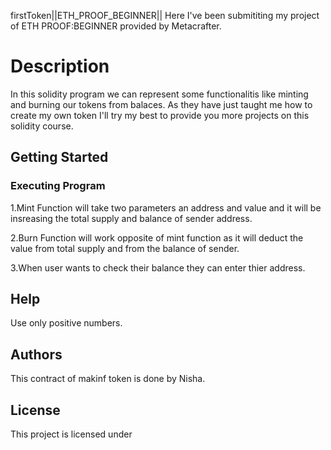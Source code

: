 firstToken||ETH_PROOF_BEGINNER|| Here I've been submititing my project of ETH PROOF:BEGINNER provided by Metacrafter.

<h1>Description</h1>

In this solidity program we can represent some functionalitis like minting and burning our tokens from balaces.
As they have just taught me how to create my own token I'll try my best to provide you more projects on this solidity course.

<h2>Getting Started</h2>
<h3>Executing Program</h3>
1.Mint Function will take two parameters an address and value and it will be insreasing the total supply and balance of sender address.

2.Burn Function will work opposite of mint function as it will deduct the value from total supply and from the balance of sender.

3.When user wants to check their balance they can enter thier address.
<h2>Help</h2>
Use only positive numbers.
<h2>Authors</h2>
This contract of makinf token is done by Nisha.
<h2>License</h2>
This project is licensed under 







